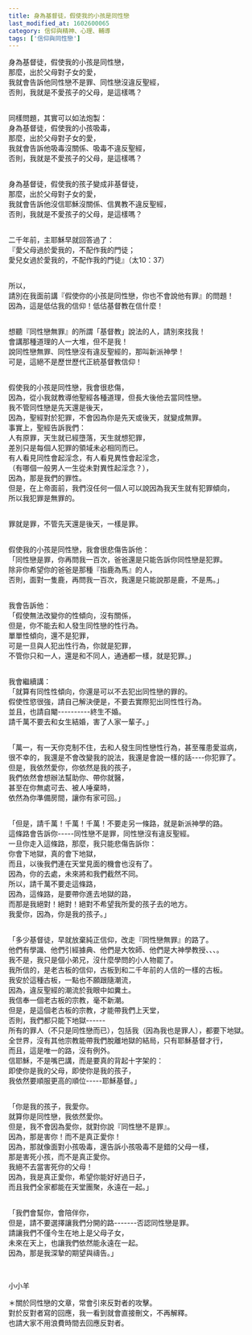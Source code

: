 ```yaml
---
title: 身為基督徒，假使我的小孩是同性戀
last_modified_at: 1602600065
category: 信仰與精神、心理、輔導
tags: ['信仰與同性戀']
---
```


<p>身為基督徒，假使我的小孩是同性戀，<br/>
那麼，出於父母對子女的愛，<br/>
我就會告訴他同性戀不是罪、同性戀沒違反聖經，<br/>
否則，我就是不愛孩子的父母，是這樣嗎？</p>
<p><br/>
同樣問題，其實可以如法炮製：<br/>
身為基督徒，假使我的小孩吸毒，<br/>
那麼，出於父母對子女的愛，<br/>
我就會告訴他吸毒沒關係、吸毒不違反聖經，<br/>
否則，我就是不愛孩子的父母，是這樣嗎？</p>
<p><br/>
身為基督徒，假使我的孩子變成非基督徒，<br/>
那麼，出於父母對子女的愛，<br/>
我就會告訴他沒信耶穌沒關係、信異教不違反聖經，<br/>
否則，我就是不愛孩子的父母，是這樣嗎？</p>
<p><br/>
二千年前，主耶穌早就回答過了：<br/>
『愛父母過於愛我的，不配作我的門徒；<br/>
愛兒女過於愛我的，不配作我的門徒』（太10：37）</p>
<p><br/>
所以，<br/>
請別在我面前講『假使你的小孩是同性戀，你也不會說他有罪』的問題！<br/>
因為，這是低估我的信仰！低估基督教在信什麼！</p>
<p><br/>
想聽『同性戀無罪』的所謂「基督教」說法的人，請別來找我！<br/>
會講那種道理的人一大堆，但不是我！<br/>
說同性戀無罪、同性戀沒有違反聖經的，那叫新派神學！<br/>
可是，這絕不是歷世歷代正統基督教信仰！</p>
<p><br/>
假使我的小孩是同性戀，我會很悲傷，<br/>
因為，從小我就教導他聖經各種道理，但長大後他去當同性戀。<br/>
我不管同性戀是先天還是後天，<br/>
因為，聖經對於犯罪，不會因為你是先天或後天，就變成無罪。<br/>
事實上，聖經告訴我們：<br/>
人有原罪，天生就已經墮落，天生就想犯罪，<br/>
差別只是每個人犯罪的領域未必相同而已。<br/>
有人看見同性會起淫念，有人看見異性會起淫念，<br/>
（有哪個一般男人一生從未對異性起淫念？），<br/>
因為，那是我們的罪性。<br/>
但是，在上帝面前，我們沒任何一個人可以說因為我天生就有犯罪傾向，<br/>
所以我犯罪是無罪的。</p>
<p><br/>
罪就是罪，不管先天還是後天，一樣是罪。</p>
<p><br/>
假使我的小孩是同性戀，我會很悲傷告訴他：<br/>
「同性戀是罪，你再問我一百次，爸爸還是只能告訴你同性戀是犯罪。<br/>
除非你希望你的爸爸是那種『指鹿為馬』的人，<br/>
否則，面對一隻鹿，再問我一百次，我還是只能說那是鹿，不是馬。」</p>
<p><br/>
我會告訴他：<br/>
「假使無法改變你的性傾向，沒有關係，<br/>
但是，你不能去和人發生同性戀的性行為。<br/>
單單性傾向，還不是犯罪，<br/>
可是一旦與人犯出性行為，你就是犯罪，<br/>
不管你只和一人，還是和不同人，通通都一樣，就是犯罪。」</p>
<p><br/>
我會繼續講：<br/>
「就算有同性性傾向，你還是可以不去犯出同性戀的罪的。<br/>
假使性慾很強，請自己解決便是，不要去實際犯出同性性行為。<br/>
並且，也請自閹----------終生不婚。<br/>
請千萬不要去和女生結婚，害了人家一輩子。」</p>
<p><br/>
「萬一，有一天你克制不住，去和人發生同性戀性行為，甚至罹患愛滋病，<br/>
很不幸的，我還是不會改變我的說法，我還是會說一樣的話----你犯罪了。<br/>
但是，我依然愛你，你依然是我的孩子，<br/>
我們依然會想辦法幫助你、帶你就醫，<br/>
甚至在你無處可去、被人唾棄時，<br/>
依然為你準備房間，讓你有家可回。」</p>
<p><br/>
「但是，請千萬！千萬！千萬！不要走另一條路，就是新派神學的路。<br/>
這條路會告訴你-----同性戀不是罪，同性戀沒有違反聖經。<br/>
一旦你走入這條路，那麼，我只能悲傷告訴你：<br/>
你會下地獄，真的會下地獄，<br/>
而且，以後我們連在天堂見面的機會也沒有了。<br/>
因為，你的去處，未來將和我們截然不同。<br/>
所以，請千萬不要走這條路，<br/>
因為，這條路，是要帶你進去地獄的路，<br/>
而那是我絕對！絕對！絕對不希望我所愛的孩子去的地方。<br/>
我愛你，因為，你是我的孩子。」</p>
<p><br/>
「多少基督徒，早就放棄純正信仰，改走『同性戀無罪』的路了。<br/>
他們有學識、他們引經據典、他們是大牧師、他們是大神學教授、、、。<br/>
我不是，我只是個小弟兄，沒什麼學問的小人物罷了。<br/>
我所信的，是老古板的信仰，古板到和二千年前的人信的一樣的古板。<br/>
我安於這種古板，一點也不願跟隨潮流，<br/>
因為，違反聖經的潮流於我眼中如糞土。<br/>
我信奉一個老古板的宗教，毫不新潮。<br/>
但是，是這個老古板的宗教，才能帶我們上天堂，<br/>
否則，我們都只能下地獄------<br/>
所有的罪人（不只是同性戀而已），包括我（因為我也是罪人），都要下地獄。<br/>
全世界，沒有其他宗教能帶我們脫離地獄的結局，只有耶穌基督才行，<br/>
而且，這是唯一的路，沒有例外。<br/>
信耶穌，不是嘴巴講，而是要真的背起十字架的：<br/>
即使你是我的父母，即使你是我的孩子，<br/>
我依然要順服更高的順位-----耶穌基督。」</p>
<p><br/>
「你是我的孩子，我愛你。<br/>
就算你是同性戀，我依然愛你。<br/>
但是，我不會因為愛你，就對你說『同性戀不是罪』。<br/>
因為，那是害你！而不是真正愛你！<br/>
因為，那就像面對小孩吸毒，還告訴小孩吸毒不是錯的父母一樣，<br/>
那是害死小孩，而不是真正愛你。<br/>
我絕不去當害死你的父母！<br/>
因為，我是真正愛你，希望你能好好過日子，<br/>
而且我們全家都能在天堂團聚，永遠在一起。」</p>
<p><br/>
「我們會幫你，會陪伴你，<br/>
但是，請不要選擇讓我們分開的路-------否認同性戀是罪。<br/>
請讓我們不僅今生在地上是父母子女，<br/>
未來在天上，也讓我們依然能永遠在一起。<br/>
因為，那是我深摯的期望與禱告。」</p>
<p> </p>
<p>小小羊</p>
<p>＊關於同性戀的文章，常會引來反對者的攻擊。<br/>
對於反對者寫的回應，我一看到就會直接刪文，不再解釋。<br/>
也請大家不用浪費時間去回應反對者。</p>
<p> </p>
<p> </p>
